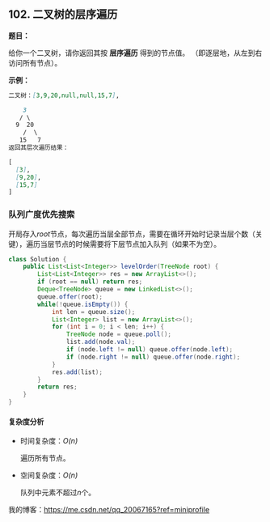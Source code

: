 ## 102. 二叉树的层序遍历

**题目：**

给你一个二叉树，请你返回其按 **层序遍历** 得到的节点值。 （即逐层地，从左到右访问所有节点）。

**示例：**

```md
二叉树：[3,9,20,null,null,15,7],

    3
   / \
  9  20
    /  \
   15   7
返回其层次遍历结果：

[
  [3],
  [9,20],
  [15,7]
]
```

### 队列广度优先搜索

开局存入*root*节点，每次遍历当层全部节点，需要在循环开始时记录当层个数（关键），遍历当层节点的时候需要将下层节点加入队列（如果不为空）。

```java
class Solution {
    public List<List<Integer>> levelOrder(TreeNode root) {
        List<List<Integer>> res = new ArrayList<>();
        if (root == null) return res;
        Deque<TreeNode> queue = new LinkedList<>();
        queue.offer(root);
        while(!queue.isEmpty()) {
            int len = queue.size();
            List<Integer> list = new ArrayList<>();
            for (int i = 0; i < len; i++) {
                TreeNode node = queue.poll();
                list.add(node.val);
                if (node.left != null) queue.offer(node.left);
                if (node.right != null) queue.offer(node.right);
            }
            res.add(list);
        }
        return res;
    }
}
```

#### 复杂度分析

* 时间复杂度：*O(n)*
  
    遍历所有节点。
* 空间复杂度：*O(n)*

    队列中元素不超过*n*个。

我的博客：<https://me.csdn.net/qq_20067165?ref=miniprofile>